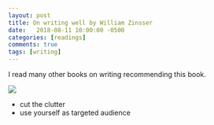 ```yaml
---
layout: post
title: On writing well by William Zinsser
date:   2018-08-11 10:00:00 -0500
categories: [readings]
comments: true
tags: [writing]
---
```


I read many other books on writing recommending this book.

<a target="_blank"  href="https://www.amazon.com/gp/product/B004VIWCK8/ref=as_li_tl?ie=UTF8&camp=1789&creative=9325&creativeASIN=B004VIWCK8&linkCode=as2&tag=nosarthur2016-20&linkId=cd54d6253a8b88871cc7958bdba64a6f"><img border="0" src="//ws-na.amazon-adsystem.com/widgets/q?_encoding=UTF8&MarketPlace=US&ASIN=B004VIWCK8&ServiceVersion=20070822&ID=AsinImage&WS=1&Format=_SL250_&tag=nosarthur2016-20" ></a><img src="//ir-na.amazon-adsystem.com/e/ir?t=nosarthur2016-20&l=am2&o=1&a=B004VIWCK8" width="1" height="1" border="0" alt="" style="border:none !important; margin:0px !important;" />

* cut the clutter
* use yourself as targeted audience


